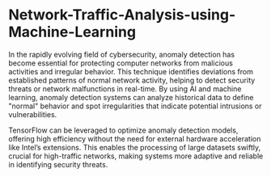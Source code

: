 # Network-Traffic-Analysis-using-Machine-Learning
In the rapidly evolving field of cybersecurity, anomaly detection has become essential for protecting computer networks from malicious activities and irregular behavior. This technique identifies deviations from established patterns of normal network activity, helping to detect security threats or network malfunctions in real-time. By using AI and machine learning, anomaly detection systems can analyze historical data to define "normal" behavior and spot irregularities that indicate potential intrusions or vulnerabilities.

TensorFlow can be leveraged to optimize anomaly detection models, offering high efficiency without the need for external hardware acceleration like Intel’s extensions. This enables the processing of large datasets swiftly, crucial for high-traffic networks, making systems more adaptive and reliable in identifying security threats.
